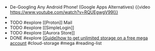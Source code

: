 - De-Googling Any Android Phone! (Google Apps Alternatives) {{video https://www.youtube.com/watch?v=RQUEgwgV99I}}
-
- TODO #explore [[Proton]] Mail
- TODO #explore [[SimpleLogin]]
- TODO #explore [[Aurora Store]]
- DONE #explore [(Guide)how to get unlimited storage on a free mega account](https://www.reddit.com/r/Piracy/comments/ffrkf3/guidehow_to_get_unlimited_storage_on_a_free_mega/) #cloud-storage #mega #reading-list